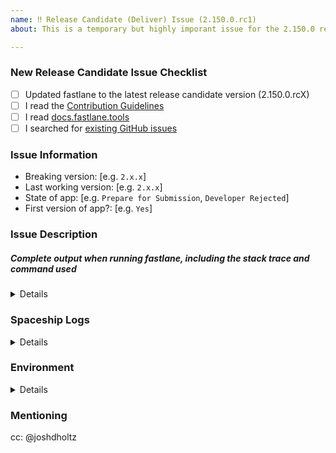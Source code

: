 ```yaml
---
name: ‼️ Release Candidate (Deliver) Issue (2.150.0.rc1)
about: This is a temporary but highly imporant issue for the 2.150.0 release candidate

---
```


<!-- Thanks for helping _fastlane_! Before you submit your issue, please make sure to check the following boxes by putting an x in the [ ] (don't: [x ], [ x], do: [x]) -->

### New Release Candidate Issue Checklist

- [ ] Updated fastlane to the latest release candidate version (2.150.0.rcX)
- [ ] I read the [Contribution Guidelines](https://github.com/fastlane/fastlane/blob/master/CONTRIBUTING.md)
- [ ] I read [docs.fastlane.tools](https://docs.fastlane.tools)
- [ ] I searched for [existing GitHub issues](https://github.com/fastlane/fastlane/issues)

### Issue Information
<!-- Knowing the breaking versions and last working versions helps us track down the regression easier -->
- Breaking version: [e.g. `2.x.x`]
- Last working version: [e.g. `2.x.x`]
- State of app: [e.g. `Prepare for Submission`, `Developer Rejected`]
- First version of app?: [e.g. `Yes`]

### Issue Description
<!-- Please include what's happening, expected behavior, and any relevant code samples -->

##### Complete output when running fastlane, including the stack trace and command used
<!-- You can use: `--capture_output` as the last commandline argument to get that collected for you -->

<!-- The output of `--capture_output` could contain sensitive data such as application ids, certificate ids, or email addresses, Please make sure you double check the output and replace anything sensitive you don't wish to submit in the issue -->

<details>
  <pre>[INSERT OUTPUT HERE]</pre>
</details>

### Spaceship Logs
<!-- Having logs of the API requets that Spaceship made can help in solving issues -->
<!-- Run `bundle exec fastalane run spaceship_logs copy_to_clipboard:true` to copy the latest Spaceship logs and past below -->

<details>
  <pre>[INSERT OUTPUT HERE]</pre>
</details>

### Environment

<!-- Please run `fastlane env` and copy the output below. This will help us help you :+1:
If you used `--capture_output` option, please remove this block as it is already included there. -->

<details>
  <pre>[INSERT OUTPUT HERE]</pre>
</details>

### Mentioning
<!-- Mentioning @joshdholtz so he gets a notification of this as soon as its created -->
cc: @joshdholtz
